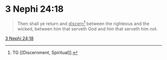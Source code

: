 # 3 Nephi 24:18

> Then shall ye return and <u>discern</u>[^a] between the righteous and the wicked, between him that serveth God and him that serveth him not.

[3 Nephi 24:18](https://www.churchofjesuschrist.org/study/scriptures/bofm/3-ne/24?lang=eng&id=p18#p18)


[^a]: TG [[Discernment, Spiritual]].
